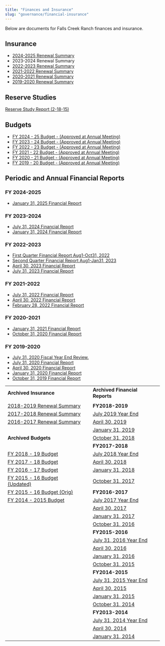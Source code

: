 ```yaml
---
title: "Finances and Insurance"
slug: "governance/financial-insurance"
---
```

Below are documents for Falls Creek Ranch finances and insurance.

## Insurance

- [2024-2025 Renewal Summary](/uploads/documents/financial/2024_insurance_summary.pdf)
- 2023-2024 Renewal Summary
- [2022-2023 Renewal Summary](/uploads/2022/08/FCRA-Insurance-Summary-2022-23.pdf)  
- [2021-2022 Renewal Summary](/uploads/2021/08/FCR-SF-Policy-break-down-20211.pdf)  
- [2020-2021 Renewal Summary](/uploads/2016/02/Website-Summary-for-2020-2021.docx)  
- [2019-2020 Renewal Summary](/uploads/2016/02/Website-Summary-for-2019-2020.pdf)

## Reserve Studies

[Reserve Study Report (2-18-15)](/uploads/2016/02/Reserve-Study-Report-2-18-15.pdf)

## Budgets

- [FY 2024 - 25 Budget - (Approved at Annual Meeting)](/uploads/documents/financial/fcr_fy_2024_2025_approved_budget.pdf) 
- [FY 2023 - 24 Budget - (Approved at Annual Meeting)](/uploads/documents/financial/fcr_fy_2023_2024_approved_budget.pdf)  
- [FY 2022 - 23 Budget - (Approved at Annual Meeting)](/uploads/2022/07/FCR-Final-Budget-FY-2022-23.pdf)  
- [FY 2021 - 22 Budget - (Approved at Annual Meeting)](/uploads/2021/08/FCR-FY-2022-Approved-Budget-.xlsx)  
- [FY 2020 - 21 Budget - (Approved at Annual Meeting)](/uploads/2016/02/FCR-FY-2021-Budget-6-7-20-FINAL.xlsx)  
- [FY 2019 - 20 Budget - (Approved at Annual Meeting)](/uploads/2016/02/FCR-FY2020-Budget-Revised-2-13-20.xlsx)

## Periodic and Annual Financial Reports

### FY 2024-2025

- [January 31, 2025 Financial Report](/uploads/documents/financial/2025_01_31_financial_report.pdf)

### FY 2023-2024

- [July 31, 2024 Financial Report](/uploads/documents/financial/2024_07_31_financial_report.pdf)
- [January 31, 2024 Financial Report](/uploads/documents/financial/2024_01_31_financial_report.pdf)

### FY 2022-2023

- [First Quarter Financial Report Aug1-Oct31, 2022](/uploads/2023/02/First-Quarter-Financial-Report-Aug1-Oct31-2022.pdf)
- [Second Quarter Financial Report Aug1-Jan31, 2023](/uploads/documents/financial/fcr_second_quarter_financial_report_2022_08_01_to_2023_01_31.pdf)
- [April 30, 2023 Financial Report](/uploads/documents/financial/fcr_financial_statements_2023_04_30.pdf)
- [July 31, 2023 Financial Report](/uploads/documents/financial/2023_07_31_financial_report.pdf)

### FY 2021-2022

- [July 31, 2022 Financial Report](/uploads/2022/12/FY-2021-2022-Year-End-Financial-Report-11-23-22.pdf)  
- [April 30, 2022 Financial Report](/uploads/2022/05/Final-April-30-2022-Financial-Rept.pdf)  
- [February 28, 2022 Financial Report](/uploads/2022/03/FCR-Financial-Report-02-2022.pdf)

### FY 2020-2021

- [January 31, 2021 Financial Report](/uploads/2021/05/Falls-Creek-Ranch-Financials-2021-01-31.pdf)  
- [October 31, 2020 Financial Report](/uploads/2016/02/October-2020-Financials.pdf)

### FY 2019-2020

- [July 31, 2020 Fiscal Year End Review.](/uploads/2021/05/Falls-Creek-Ranch-Financial-Statements-Draft-2021-02-28.pdf)  
- [July 31, 2020 Financial Report](/uploads/2021/05/Falls-Creek-Ranch-Financial-Statements-FYE-2020-07-31.pdf)  
- [April 30, 2020 Financial Report](/uploads/2016/02/April-2020-Financials.pdf)  
- [January 31, 2020 Financial Report](/uploads/2016/02/January-2020-Financials.pdf)  
- [October 31, 2019 Financial Report](/uploads/2016/02/October-2019-Financials.pdf)

|  |  |  |
| --- | --- | --- |
| **Archived Insurance** |  | **Archived Financial Reports** |
|  |  |  |
| [2018-2019 Renewal Summary](/uploads/2016/02/2018-2019-Renewal-Summary.pdf) |  | **FY2018-2019** |
| [2017-2018 Renewal Summary](/uploads/2016/02/2017-2018-Renewal-Summary.pdf) |  | [July 2019 Year End](/uploads/2016/02/July-2019-FYE-Reports.pdf) |
| [2016-2017 Renewal Summary](/uploads/2016/02/2016-2017-Renewal-Summary.pdf) |  | [April 30, 2019](/uploads/2016/02/April-2019-Financials.pdf) |
|  |  | [January 31, 2019](/uploads/2016/02/January-2019-Financials.pdf) |
| **Archived Budgets** |  | [October 31, 2018](/uploads/2016/02/October-2018-Financials.pdf) |
|  |  | **FY2017-2018** |
| [FY 2018 - 19 Budget](/uploads/2016/02/FCR-Actual-FY18_Budget-FY19.pdf) |  | [July 2018 Year End](/uploads/2016/02/July-2018-FYE-Reports.pdf) |
| [FY 2017 - 18 Budget](/uploads/2016/02/2017-18-Budget-Final-5-26-17.pdf) |  | [April 30, 2018](/uploads/2016/02/April-2018-Financials.pdf) |
| [FY 2016 - 17 Budget](/uploads/2016/02/2016-17-Budget-Final-Approved-at-7-9-16-Annual-Meeting.pdf) |  | [January 31, 2018](/uploads/2016/02/January-2018-Financials.pdf) |
| [FY 2015 - 16 Budget (Updated)](/uploads/2016/02/2015_FCR_Annual_Budget_Updated.xls) |  | [October 31, 2017](/uploads/2016/02/October-2017-Financials.pdf) |
| [FY 2015 - 16 Budget (Orig)](/uploads/2016/02/FCR-Annual-Budget-2015-16-final-members-packet-version.xls) |  | **FY2016-2017** |
| [FY 2014 - 2015 Budget](/uploads/2016/02/2014-2015-FCR_Annual_Budget_Final.xls) |  | [July 2017 Year End](/uploads/2016/02/July-2017-FYE-Reports.pdf) |
|  |  | [April 30, 2017](/uploads/2016/02/April-30-2017-Financial-Report1.pdf) |
|  |  | [January 31, 2017](/uploads/2016/02/January-31-2017-Financial-Report.pdf) |
|  |  | [October 31, 2016](/uploads/2016/02/October-31-2016.pdf) |
|  |  | **FY2015-2016** |
|  |  | [July 31, 2016 Year End](/uploads/2016/02/July-31-2016-Fiscal-Year-End-CPA-Reviewed-Financial-Statements.pdf) |
|  |  | [April 30, 2016](/uploads/2016/02/April-30-2016-Quarterly-Financial-Report.pdf) |
|  |  | [January 31, 2016](/uploads/2016/02/January-31-2016-Financial-Report.pdf) |
|  |  | [October 31, 2015](/uploads/2016/02/October-31-2015.pdf) |
|  |  | **FY2014-2015** |
|  |  | [July 31, 2015 Year End](/uploads/2016/02/July-31-2015-Fiscal-Year-End.pdf) |
|  |  | [April 30, 2015](/uploads/2016/02/April-30-2015.pdf) |
|  |  | [January 31, 2015](/uploads/2016/02/January-31-2015-.pdf) |
|  |  | [October 31, 2014](/uploads/2016/02/October-31-2014.pdf) |
|  |  | **FY2013-2014** |
|  |  | [July 31, 2014 Year End](/uploads/2016/02/July-31-2014-Fiscal-Year-End.pdf) |
|  |  | [April 30, 2014](/uploads/2016/02/April-30-2014.pdf) |
|  |  | [January 31, 2014](/uploads/2016/02/January-31-2014.pdf) |